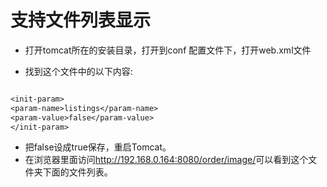 # 支持文件列表显示

- 打开tomcat所在的安装目录，打开到conf 配置文件下，打开web.xml文件

- 找到这个文件中的以下内容:

```txt

<init-param>
<param-name>listings</param-name>
<param-value>false</param-value>
</init-param>
```

- 把false设成true保存，重启Tomcat。
- 在浏览器里面访问<http://192.168.0.164:8080/order/image/>可以看到这个文件夹下面的文件列表。
